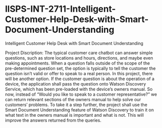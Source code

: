 # llSPS-INT-2711-Intelligent-Customer-Help-Desk-with-Smart-Document-Understanding
Intelligent Customer Help Desk with Smart Document Understanding

Project Discription: The typical customer care chatbot can answer simple questions, such as store locations and hours, directions, and maybe even making appointments.
When a question falls outside of the scope of the pre-determined question set, the option is typically to tell the customer the question isn’t valid or offer to speak
to a real person.
In this project, there will be another option. If the customer question is about the operation of a device, the application shall pass the question onto Watson Discovery 
Service, which has been pre-loaded with the device’s owners manual. So now, instead of “Would you like to speak to a customer representative?” we can return relevant 
sections of the owners manual to help solve our customers’ problems.
To take it a step further, the project shall use the Smart Document Understanding feature of Watson Discovery to train it on what text in the owners manual is important
and what is not. This will improve the answers returned from the queries.



